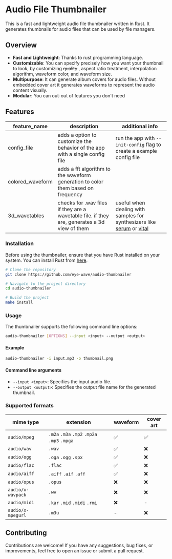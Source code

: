 # Audio File Thumbnailer

This is a fast and lightweight audio file thumbnailer written in Rust. It generates thumbnails for audio files that can be used by file managers.

## Overview

- **Fast and Lightweight**: Thanks to rust programming language.
- **Customizable**: You can specify precisely how you want your thumbnail to look, by customizing ~~quality~~ , aspect ratio treatment, interpolation algorithm, waveform color, and waveform size.
- **Multipurpose**: It can generate album covers for audio files. Without embedded cover art it generates waveforms to represent the audio content visually.
- **Modular**: You can out-out of features you don't need

## Features
| feature_name | description | additional info |
|-|-|-|
| config_file | adds a option to customize the behavior of the app with a single config file | run the app with `--init-config` flag to create a example config file |
| colored_waveform | adds a fft algorithm to the waveform generation to color them based on frequency |
| 3d_wavetables | checks for .wav files if they are a wavetable file. if they are, generates a 3d view of them | useful when dealing with samples for synthesizers like [serum](https://xferrecords.com/products/serum) or [vital](https://vital.audio)

### Installation

Before using the thumbnailer, ensure that you have Rust installed on your system. You can install Rust from [here](https://www.rust-lang.org/tools/install).

```bash
# Clone the repository
git clone https://github.com/eye-wave/audio-thumbnailer

# Navigate to the project directory
cd audio-thumbnailer

# Build the project
make install
```

### Usage

The thumbnailer supports the following command line options:

```bash
audio-thumbnailer [OPTIONS] --input <input> --output <output>
```

#### Example
```bash
audio-thumbnailer -i input.mp3 -o thumbnail.png
```
#### Command line arguments
- `--input <input>`: Specifies the input audio file.
- `--output <output>`: Specifies the output file name for the generated thumbnail.

### Supported formats
| mime type | extension | waveform | cover art |
|-|-|-|-|
|`audio/mpeg`|`.m2a` `.m3a` `.mp2` `.mp2a` `.mp3` `.mpga`|✅|✅
|`audio/wav`|`.wav`|✅|❌
|`audio/ogg`|`.oga` `.ogg` `.spx`|✅|❌
|`audio/flac`|`.flac`|✅|❌
|`audio/aiff`|`.aiff` `.aif` `.aff`|✅|❌
|`audio/opus`|`.opus`|❌|❌
|`audio/x-wavpack`|`.wv`|❌|❌
|`audio/midi`|`.kar` `.mid` `.midi` `.rmi`|❌|-
|`audio/x-mpegurl`|`.m3u`|-|❌

## Contributing

Contributions are welcome! If you have any suggestions, bug fixes, or improvements, feel free to open an issue or submit a pull request.
